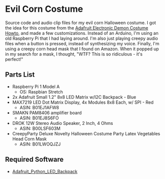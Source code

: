 # Evil Corn Costume

Source code and audio clip files for my evil corn Halloween costume. I got the idea for this costume from the [Adafruit Electronic Demon Costume Howto](https://youtu.be/8HZFY4Xti7k), and made a few customizations. Instead of an Arduino, I'm using an old Raspberry Pi that I had laying around. I'm also just playing creepy audio files when a button is pressed, instead of synthesizing my voice. Finally, I'm using a creepy corn head mask that I found on Amazon. When it popped up in my search for a mask, I thought, "WTF? This is so ridiculous - it's perfect!"

## Parts List

 * Raspberry Pi 1 Model A
    * OS: Raspbian Stretch
 * 2x Adafruit Small 1.2" 8x8 LED Matrix w/I2C Backpack - Blue
 * MAX7219 LED Dot Matrix Display, 4x Modules 8x8 Each, w/ SPI - Red
    * ASIN: B01EJ1AFW8
 * SMAKN PAM8406 amplifier board
    * ASIN: B01EJ8S6FO
 * DROK 12W Stereo Audio Speaker, 2 Inch, 4 Ohms
    * ASIN: B00LSF603M
 * CreepyParty Deluxe Novelty Halloween Costume Party Latex Vegetables Head Corn Mask
    * ASIN: B01LWOQJZJ

## Required Software

 * [Adafruit_Python_LED_Backpack](https://github.com/adafruit/Adafruit_Python_LED_Backpack)
